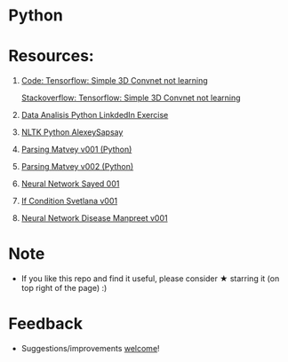 # Python

# Resources:

1.  [Code: Tensorflow: Simple 3D Convnet not learning](https://github.com/vnikifirov/Python/blob/master/20190213_Tensorflow_Simple_3D_Convnet_Learning.ipynb)

    [Stackoverflow: Tensorflow: Simple 3D Convnet not learning](https://stackoverflow.com/questions/51290691/tensorflow-simple-3d-convnet-not-learning)

2. [Data Analisis Python LinkdedIn Exercise](https://github.com/vnikifirov/Python/tree/master/201809DataAnalisis_Python_LinkdedIn)
   
3. [NLTK Python AlexeySapsay](https://github.com/AlekseySapsay/NLP-training/tree/master/code)
 
4. [Parsing Matvey v001 (Python)](https://github.com/vnikifirov/Python/tree/master/20181107_Parsing_Matvey_001)

5. [Parsing Matvey v002 (Python)](https://github.com/vnikifirov/Python/tree/master/20181107_Parsing_Matvey_002)

6. [Neural Network Sayed 001](https://github.com/vnikifirov/Python/blob/master/20181117_NN_Sayed_001/Classifying_Newswires.ipynb)

7. [If Condition Svetlana v001](https://github.com/vnikifirov/Python/tree/master/20181123_IfCondition_Svetlana_002)

8. [Neural Network Disease Manpreet v001](https://github.com/vnikifirov/Python/tree/master/20181129_NN_Disease_Manpreet_001)

# Note

* If you like this repo and find it useful, please consider ★ starring it (on top right of the page) :)

# Feedback
* Suggestions/improvements [welcome](https://github.com/vnikifirov/Python/issues)!
